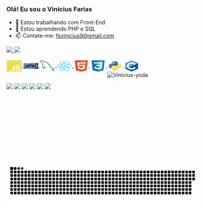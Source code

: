 ### Olá! Eu sou o Vinicius Farias

- 🔭 Estou trabalhando com Front-End
- 🌱 Estou aprendendo PHP e SQL
- 📫 Contate-me: fsvinicius9@gmail.com

 <div>
  <a href="https://github.com/vinicius8706">
  <img height="180em" src="https://github-readme-stats.vercel.app/api?username=vinicius8706&show_icons=true&theme=dark&include_all_commits=true&count_private=true"/>
  <img height="180em" src="https://github-readme-stats.vercel.app/api/top-langs/?username=vinicius8706&layout=compact&langs_count=7&theme=dark"/>
</div>
<div style="display: inline_block"><br>
  <img align="center" alt="Vinicius-Js" height="30" width="40" src="https://raw.githubusercontent.com/devicons/devicon/master/icons/javascript/javascript-plain.svg">
  <img align="center" alt="Vinicius-Php" height="30" width="40" src="https://github.com/devicons/devicon/blob/master/icons/php/php-original.svg">
  <img align="center" alt="Vinicius-Sql" height="30" width="40" src="https://github.com/devicons/devicon/blob/master/icons/mysql/mysql-original.svg">
  <img align="center" alt="Vinicius-React" height="30" width="40" src="https://raw.githubusercontent.com/devicons/devicon/master/icons/react/react-original.svg">
  <img align="center" alt="Vinicius-HTML" height="30" width="40" src="https://raw.githubusercontent.com/devicons/devicon/master/icons/html5/html5-original.svg">
  <img align="center" alt="Vinicius-CSS" height="30" width="40" src="https://raw.githubusercontent.com/devicons/devicon/master/icons/css3/css3-original.svg">
  <img align="center" alt="Vinicius-Python" height="30" width="40" src="https://raw.githubusercontent.com/devicons/devicon/master/icons/python/python-original.svg">
  <img align="center" alt="Vinicius-C" height="30" width="40" src="https://github.com/devicons/devicon/blob/master/icons/c/c-original.svg">
  <img align="right" alt="Vinicius-yoda" height="240" width="240" src="https://cdn.discordapp.com/attachments/867745734686146580/883134253641109534/onepiece.gif">
</div>
  
##
 
<div> 
  <a href="https://www.youtube.com/channel/UCQN6YblY10eA9-FmoL_l4Mg" target="_blank"><img src="https://img.shields.io/badge/YouTube-FF0000?style=for-the-badge&logo=youtube&logoColor=white" target="_blank"></a>
  <a href="https://instagram.com/vinifariass__" target="_blank"><img src="https://img.shields.io/badge/-Instagram-%23E4405F?style=for-the-badge&logo=instagram&logoColor=white" target="_blank"></a>
 	<a href="https://www.twitch.tv/vinilovin" target="_blank"><img src="https://img.shields.io/badge/Twitch-9146FF?style=for-the-badge&logo=twitch&logoColor=white" target="_blank"></a>
 <a href="https://discord.gg/G9GPg5SA75" target="_blank"><img src="https://img.shields.io/badge/Discord-7289DA?style=for-the-badge&logo=discord&logoColor=white" target="_blank"></a> 
  <a href = "mailto:fsvinicius9@gmail.com"><img src="https://img.shields.io/badge/-Gmail-%23333?style=for-the-badge&logo=gmail&logoColor=white" target="_blank"></a>
  <a href="https://www.linkedin.com/in/viniciusfs32/" target="_blank"><img src="https://img.shields.io/badge/-LinkedIn-%230077B5?style=for-the-badge&logo=linkedin&logoColor=white" target="_blank"></a> 
 
 ![Snake animation](https://github.com/vinicius8706/vinicius8706/blob/output/github-contribution-grid-snake.svg)
 
 </div>
